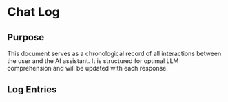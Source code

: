 # Chat Log
## Purpose
This document serves as a chronological record of all interactions between the user and the AI assistant. It is structured for optimal LLM comprehension and will be updated with each response.

## Log Entries
